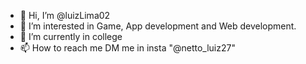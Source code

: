 - 👋 Hi, I’m @luizLima02
- 👀 I’m interested in Game, App development and Web development.
- 🌱 I’m currently in college
- 📫 How to reach me DM me in insta "@netto_luiz27"

<!---
luizLima02/luizLima02 is a ✨ special ✨ repository because its `README.md` (this file) appears on your GitHub profile.
You can click the Preview link to take a look at your changes.
--->
